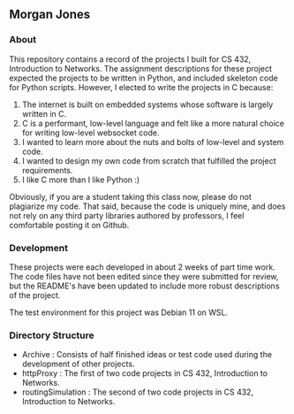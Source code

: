 ## Morgan Jones

### About
This repository contains a record of the projects I built for CS 432, Introduction to Networks. The assignment descriptions for these project expected the projects to be written in Python, and included skeleton code for Python scripts. However, I elected to write the projects in C because:

1. The internet is built on embedded systems whose software is largely written in C.
1. C is a performant, low-level language and felt like a more natural choice for writing low-level websocket code.
1. I wanted to learn more about the nuts and bolts of low-level and system code.
1. I wanted to design my own code from scratch that fulfilled the project requirements.
1. I like C more than I like Python :)

Obviously, if you are a student taking this class now, please do not plagiarize my code. That said, because the code is uniquely mine, and does not rely on any third party libraries authored by professors, I feel comfortable posting it on Github.

### Development
These projects were each developed in about 2 weeks of part time work. The code files have not been edited since they were submitted for review, but the README's have been updated to include more robust descriptions of the project.

The test environment for this project was Debian 11 on WSL.

### Directory Structure
- Archive : Consists of half finished ideas or test code used during the development of other projects.
- httpProxy : The first of two code projects in CS 432, Introduction to Networks.
- routingSimulation : The second of two code projects in CS 432, Introduction to Networks.
